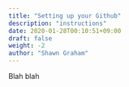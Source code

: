 ```yaml
---
title: "Setting up your Github"
description: "instructions"
date: 2020-01-28T00:10:51+09:00
draft: false
weight: -2
author: "Shawn Graham"
---
```


Blah blah
